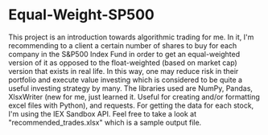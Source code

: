 # Equal-Weight-SP500
This project is an introduction towards algorithmic trading for me. In it, I'm recommending to a client a certain number of shares to buy for each company in the S&P500 Index Fund in order to get an equal-weighted version of it as opposed to the float-weighted (based on market cap) version that exists in real life. In this way, one may reduce risk in their portfolio and execute value investing which is considered to be quite a useful investing strategy by many. The libraries used are NumPy, Pandas, XlsxWriter (new for me, just learned it. Useful for creating and/or formatting excel files with Python), and requests. For getting the data for each stock, I'm using the IEX Sandbox API. Feel free to take a look at "recommended_trades.xlsx" which is a sample output file.
